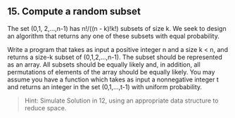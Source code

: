 ## 15. Compute a random subset

The set (0,1, 2,...,n-1) has n!/((n - k)!k!) subsets of size k. We seek to design an algorithm that returns any one of these subsets with equal probability.

Write a program that takes as input a positive integer n and a size k < n, and returns a size-k subset of (0,1,2,...,n-1). The subset should be represented as an array. All subsets should be equally likely and, in addition, all permutations of elements of the array should be equally likely. You may assume you have a function which takes as input a nonnegative integer t and returns an integer in the set (0,1,...,t-1) with uniform probability.

>Hint: Simulate Solution in 12, using an appropriate data structure to reduce space.